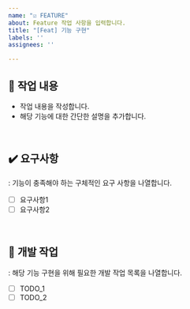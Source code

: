 ```yaml
---
name: "☑️ FEATURE"
about: Feature 작업 사항을 입력합니다.
title: "[Feat] 기능 구현"
labels: ''
assignees: ''

---
```


## 📝 작업 내용
- 작업 내용을 작성합니다.
- 해당 기능에 대한 간단한 설명을 추가합니다. 

<br>

## ✔️ 요구사항
: 기능이 충족해야 하는 구체적인 요구 사항을 나열합니다.
- [ ] 요구사항1
- [ ] 요구사항2

<br>

## 🔧 개발 작업
: 해당 기능 구현을 위해 필요한 개발 작업 목록을 나열합니다.
- [ ] TODO_1
- [ ] TODO_2
